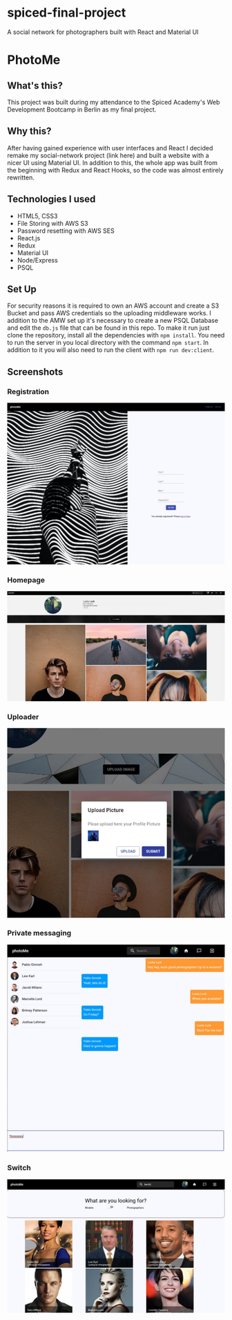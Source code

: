 # spiced-final-project
A social network for photographers built with React and Material UI

# PhotoMe

## What's this?

This project was built during my attendance to the Spiced Academy's Web Development Bootcamp in Berlin as my final project.

## Why this?

After having gained experience with user interfaces and React I decided remake my social-network project (link here) and built a website with a nicer UI using Material UI. In addition to this, the whole app was built from the beginning with Redux and React Hooks, so the code was almost entirely rewritten.

## Technologies I used

- HTML5, CSS3
- File Storing with AWS S3
- Password resetting with AWS SES
- React.js
- Redux
- Material UI
- Node/Express
- PSQL

## Set Up

For security reasons it is required to own an AWS account and create a S3 Bucket and pass AWS credentials so the uploading middleware works.
I addition to the AMW set up it's necessary to create a new PSQL Database and edit the ```db.js``` file that can be found in this repo.
To make it run just clone the repository, install all the dependencies with ```npm install```. You need to run the server in you local directory with the command ```npm start```. In addition to it you will also need to run the client with ```npm run dev:client```. 

## Screenshots

### Registration

![Registration Page](https://raw.githubusercontent.com/l-legren/spiced-final-project/master/client/public/screenshot/registration.jpg)

### Homepage

![Homepage](https://raw.githubusercontent.com/l-legren/spiced-final-project/master/client/public/screenshot/homepage.jpg)

### Uploader 

![Uploader](https://raw.githubusercontent.com/l-legren/spiced-final-project/master/client/public/screenshot/upload_modal.jpg)

### Private messaging

![Private Messaging](https://raw.githubusercontent.com/l-legren/spiced-final-project/master/client/public/screenshot/private_messaging.jpg)

### Switch

![Filtering](https://raw.githubusercontent.com/l-legren/spiced-final-project/master/client/public/screenshot/filtering.jpg)
